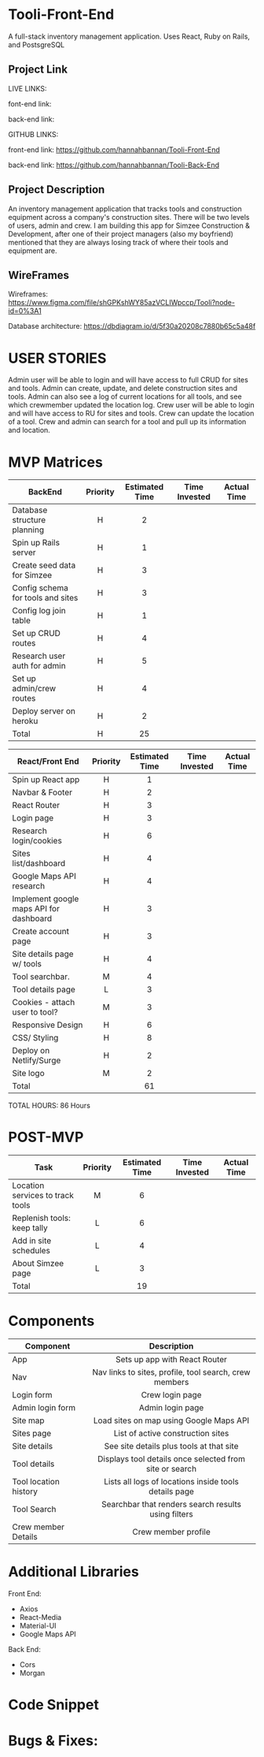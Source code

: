 # Tooli-Front-End
A full-stack inventory management application. Uses React, Ruby on Rails, and PostsgreSQL

## Project Link

LIVE LINKS:

font-end link:

back-end link: 

GITHUB LINKS:

front-end link: https://github.com/hannahbannan/Tooli-Front-End

back-end link: https://github.com/hannahbannan/Tooli-Back-End

## Project Description

An inventory management application that tracks tools and construction equipment across a company's construction sites. There will be two levels of users, admin and crew. I am building this app for Simzee Construction & Development, after one of their project managers (also my boyfriend) mentioned that they are always losing track of where their tools and equipment are.

## WireFrames

Wireframes: https://www.figma.com/file/shGPKshWY85azVCLIWpccp/Tooli?node-id=0%3A1


Database architecture: https://dbdiagram.io/d/5f30a20208c7880b65c5a48f


# USER STORIES

Admin user will be able to login and will have access to full CRUD for sites and tools. 
Admin can create, update, and delete construction sites and tools.
Admin can also see a log of current locations for all tools, and see which crewmember updated the location log.
Crew user will be able to login and will have access to RU for sites and tools.
Crew can update the location of a tool.
Crew and admin can search for a tool and pull up its information and location.

# MVP Matrices

| BackEnd                            | Priority | Estimated Time | Time Invested | Actual Time |
| ---------------------------------- | :------: | :------------: | :-----------: | :---------: |
|  Database structure planning       |    H     |       2        |               |             |
|  Spin up Rails server              |    H     |       1        |               |             |
|  Create seed data for Simzee       |    H     |       3        |               |             |
|  Config schema for tools and sites |    H     |       3        |               |             |
|  Config log join table             |    H     |       1        |               |             |
|  Set up CRUD routes                |    H     |       4        |               |             |
|  Research user auth for admin      |    H     |       5        |               |             |
|  Set up admin/crew routes          |    H     |       4        |               |             |
|  Deploy server on heroku           |    H     |       2        |               |             |
|  Total                             |    H     |      25        |               |             |

| React/Front End                               | Priority | Estimated Time | Time Invested | Actual Time |
| --------------------------------------------- | :------: | :------------: | :-----------: | :---------: |
| Spin up React app                             |    H     |       1        |               |             |
| Navbar & Footer                               |    H     |       2        |               |             |
| React Router                                  |    H     |       3        |               |             |
| Login page                                    |    H     |       3        |               |             |
| Research login/cookies                        |    H     |       6        |               |             |
| Sites list/dashboard                          |    H     |       4        |               |             |
| Google Maps API research                      |    H     |       4        |               |             |
| Implement google maps API for dashboard       |    H     |       3        |               |             |
| Create account page                           |    H     |       3        |               |             |
| Site details page w/ tools                    |    H     |       4        |               |             |
| Tool searchbar.                               |    M     |       4        |               |             |
| Tool details page                             |    L     |       3        |               |             |
| Cookies - attach user to tool?                |    M     |       3        |               |             |
| Responsive Design                             |    H     |       6        |               |             |
| CSS/ Styling                                  |    H     |       8        |               |             |
| Deploy on Netlify/Surge                       |    H     |       2        |               |             |
| Site logo                                     |    M     |       2        |               |             |
| Total                                         |          |       61       |               |             |

TOTAL HOURS: 86 Hours

# POST-MVP 

| Task                               | Priority | Estimated Time | Time Invested | Actual Time |
| ---------------------------------- | :------: | :------------: | :-----------: | :---------: |
|  Location services to track tools  |    M     |       6        |               |             |
|  Replenish tools: keep tally       |    L     |       6        |               |             |
|  Add in site schedules             |    L     |       4        |               |             |
|  About Simzee page                 |    L     |       3        |               |             |
| Total                              |          |       19       |               |             |

# Components

| Component              |                               Description                                |
| ---------------------- | :----------------------------------------------------------------------: |
| App                    |                      Sets up app with React Router                       |
| Nav                    |       Nav links to sites, profile, tool search, crew members             |
| Login form             |                          Crew login page                                 |
| Admin login form       |                        Admin login page                                  |
| Site map               |            Load sites on map using Google Maps API                       |
| Sites page             |                    List of active construction sites                     |
| Site details           |                   See site details plus tools at that site               |
| Tool details           |       Displays tool details once selected from site or search            |
| Tool location history  |            Lists all logs of locations inside tools details page         |
| Tool Search            |          Searchbar that renders search results using filters             |
| Crew member Details    |                         Crew member profile                              |
    

# Additional Libraries

Front End:

- Axios
- React-Media
- Material-UI
- Google Maps API

Back End:

- Cors
- Morgan

# Code Snippet


# Bugs & Fixes:


